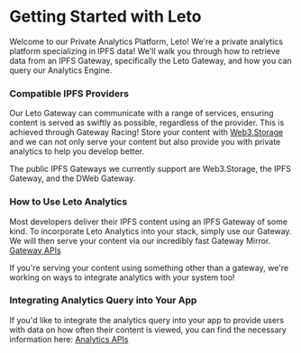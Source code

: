 # Getting Started with Leto

Welcome to our Private Analytics Platform, Leto! We're a private analytics platform specializing in IPFS data! We'll walk you through how to retrieve data from an IPFS Gateway, specifically the Leto Gateway, and how you can query our Analytics Engine.

### Compatible IPFS Providers

Our Leto Gateway can communicate with a range of services, ensuring content is served as swiftly as possible, regardless of the provider. This is achieved through Gateway Racing! Store your content with [Web3.Storage](https://web3.storage) and we can not only serve your content but also provide you with private analytics to help you develop better.

The public IPFS Gateways we currently support are Web3.Storage, the IPFS Gateway, and the DWeb Gateway.

### How to Use Leto Analytics

Most developers deliver their IPFS content using an IPFS Gateway of some kind. To incorporate Leto Analytics into your stack, simply use our Gateway. We will then serve your content via our incredibly fast Gateway Mirror. [Gateway APIs](https://letodev.gitbook.io/leto-documentation-1/gateway-api-doc)

If you're serving your content using something other than a gateway, we're working on ways to integrate analytics with your system too!

### Integrating Analytics Query into Your App

If you'd like to integrate the analytics query into your app to provide users with data on how often their content is viewed, you can find the necessary information here: [Analytics APIs](https://letodev.gitbook.io/leto-documentation-1/analytics)
